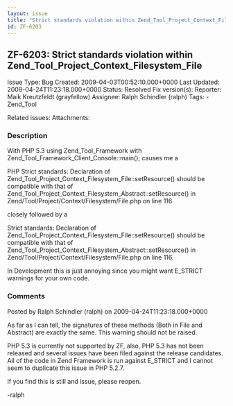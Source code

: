 ```yaml
---
layout: issue
title: "Strict standards violation within Zend_Tool_Project_Context_Filesystem_File"
id: ZF-6203
---
```


ZF-6203: Strict standards violation within Zend\_Tool\_Project\_Context\_Filesystem\_File
-----------------------------------------------------------------------------------------

 Issue Type: Bug Created: 2009-04-03T00:52:10.000+0000 Last Updated: 2009-04-24T11:23:18.000+0000 Status: Resolved Fix version(s): 
 Reporter:  Maik Kreutzfeldt (grayfellow)  Assignee:  Ralph Schindler (ralph)  Tags: - Zend\_Tool
 
 Related issues: 
 Attachments: 
### Description

With PHP 5.3 using Zend\_Tool\_Framework with Zend\_Tool\_Framework\_Client\_Console::main(); causes me a

PHP Strict standards: Declaration of Zend\_Tool\_Project\_Context\_Filesystem\_File::setResource() should be compatible with that of Zend\_Tool\_Project\_Context\_Filesystem\_Abstract::setResource() in Zend/Tool/Project/Context/Filesystem/File.php on line 116

closely followed by a

Strict standards: Declaration of Zend\_Tool\_Project\_Context\_Filesystem\_File::setResource() should be compatible with that of Zend\_Tool\_Project\_Context\_Filesystem\_Abstract::setResource() in Zend/Tool/Project/Context/Filesystem/File.php on line 116.

In Development this is just annoying since you might want E\_STRICT warnings for your own code.

 

 

### Comments

Posted by Ralph Schindler (ralph) on 2009-04-24T11:23:18.000+0000

As far as I can tell, the signatures of these methods (Both in File and Abstract) are exactly the same. This warning should not be raised.

PHP 5.3 is currently not supported by ZF, also, PHP 5.3 has not been released and several issues have been filed against the release candidates. All of the code in Zend Framework is run against E\_STRICT and I cannot seem to duplicate this issue in PHP 5.2.7.

If you find this is still and issue, please reopen.

-ralph

 

 